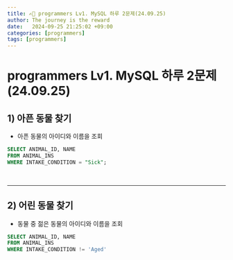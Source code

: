 ```yaml
---
title: ✍🏻 programmers Lv1. MySQL 하루 2문제(24.09.25)
author: The journey is the reward
date:   2024-09-25 21:25:02 +09:00
categories: [programmers]
tags: [programmers]
---
```



# programmers Lv1. MySQL 하루 2문제(24.09.25)

## 1) 아픈 동물 찾기

- 아픈 동물의 아이디와 이름을 조회

```sql
SELECT ANIMAL_ID, NAME
FROM ANIMAL_INS
WHERE INTAKE_CONDITION = "Sick";
```

<br>

---

## 2) 어린 동물 찾기

- 동물 중 젊은 동물의 아이디와 이름을 조회

```sql
SELECT ANIMAL_ID, NAME
FROM ANIMAL_INS
WHERE INTAKE_CONDITION != 'Aged'
```